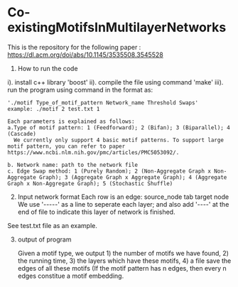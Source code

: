 # Co-existingMotifsInMultilayerNetworks
This is the repository for the following paper : https://dl.acm.org/doi/abs/10.1145/3535508.3545528
1. How to run the code

 i). install c++ library 'boost'
 ii). compile the file using command 'make'
 iii). run the program using command in the format as:

    './motif Type_of_motif_pattern Network_name Threshold Swaps'
    example: ./motif 2 test.txt 1
    
    Each parameters is explained as follows:
    a.Type of motif pattern: 1 (Feedforward); 2 (Bifan); 3 (Biparallel); 4 (Cascade)
      We currently only support 4 basic motif patterns. To support large motif pattern, you can refer to paper https://www.ncbi.nlm.nih.gov/pmc/articles/PMC5053092/. 

    b. Network name: path to the network file
    c. Edge Swap method: 1 (Purely Random); 2 (Non-Aggregate Graph x Non-Aggregate Graph); 3 (Aggregate Graph x Aggregate Graph); 4 (Aggregate Graph x Non-Aggregate Graph); 5 (Stochastic Shuffle)

2. Input network format
Each row is an edge: source_node tab target node
We use '-----' as a line to seperate each layer; and also add '----' at the end of file to indicate this layer of network is finished.

See test.txt file as an example.

3. output of program
   
   Given a motif type, we output 1) the number of motifs we have found, 2) the running time, 3) the layers which have these motifs, 4) a file save the edges of all these motifs (If the motif pattern has n edges, then every n edges constitue a motif embedding.
